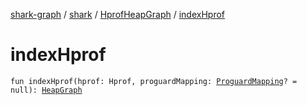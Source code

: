 [shark-graph](../../index.md) / [shark](../index.md) / [HprofHeapGraph](index.md) / [indexHprof](./index-hprof.md)

# indexHprof

`fun indexHprof(hprof: Hprof, proguardMapping: `[`ProguardMapping`](../-proguard-mapping/index.md)`? = null): `[`HeapGraph`](../-heap-graph/index.md)